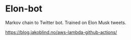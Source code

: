# Elon-bot
Markov chain to Twitter bot. Trained on Elon Musk tweets.


https://blog.jakoblind.no/aws-lambda-github-actions/
